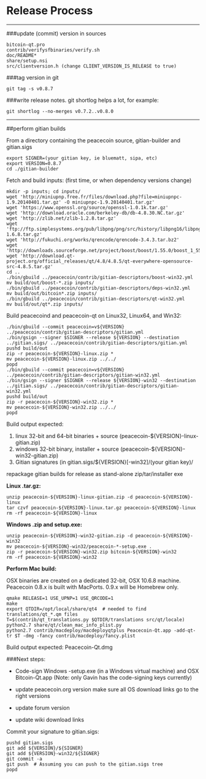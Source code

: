 Release Process
====================

* * *

###update (commit) version in sources


	bitcoin-qt.pro
	contrib/verifysfbinaries/verify.sh
	doc/README*
	share/setup.nsi
	src/clientversion.h (change CLIENT_VERSION_IS_RELEASE to true)

###tag version in git

	git tag -s v0.8.7

###write release notes. git shortlog helps a lot, for example:

	git shortlog --no-merges v0.7.2..v0.8.0

* * *

##perform gitian builds

 From a directory containing the peacecoin source, gitian-builder and gitian.sigs
  
	export SIGNER=(your gitian key, ie bluematt, sipa, etc)
	export VERSION=0.8.7
	cd ./gitian-builder

 Fetch and build inputs: (first time, or when dependency versions change)

	mkdir -p inputs; cd inputs/
	wget 'http://miniupnp.free.fr/files/download.php?file=miniupnpc-1.9.20140401.tar.gz' -O miniupnpc-1.9.20140401.tar.gz'
	wget 'https://www.openssl.org/source/openssl-1.0.1k.tar.gz'
	wget 'http://download.oracle.com/berkeley-db/db-4.8.30.NC.tar.gz'
	wget 'http://zlib.net/zlib-1.2.8.tar.gz'
	wget 'ftp://ftp.simplesystems.org/pub/libpng/png/src/history/libpng16/libpng-1.6.8.tar.gz'
	wget 'http://fukuchi.org/works/qrencode/qrencode-3.4.3.tar.bz2'
	wget 'http://downloads.sourceforge.net/project/boost/boost/1.55.0/boost_1_55_0.tar.bz2'
	wget 'http://download.qt-project.org/official_releases/qt/4.8/4.8.5/qt-everywhere-opensource-src-4.8.5.tar.gz'
	cd ..
	./bin/gbuild ../peacecoin/contrib/gitian-descriptors/boost-win32.yml
	mv build/out/boost-*.zip inputs/
	./bin/gbuild ../peacecoin/contrib/gitian-descriptors/deps-win32.yml
	mv build/out/bitcoin*.zip inputs/
	./bin/gbuild ../peacecoin/contrib/gitian-descriptors/qt-win32.yml
	mv build/out/qt*.zip inputs/

 Build peacecoind and peacecoin-qt on Linux32, Linux64, and Win32:
  
	./bin/gbuild --commit peacecoin=v${VERSION} ../peacecoin/contrib/gitian-descriptors/gitian.yml
	./bin/gsign --signer $SIGNER --release ${VERSION} --destination ../gitian.sigs/ ../peacecoin/contrib/gitian-descriptors/gitian.yml
	pushd build/out
	zip -r peacecoin-${VERSION}-linux.zip *
	mv peacecoin-${VERSION}-linux.zip ../../
	popd
	./bin/gbuild --commit peacecoin=v${VERSION} ../peacecoin/contrib/gitian-descriptors/gitian-win32.yml
	./bin/gsign --signer $SIGNER --release ${VERSION}-win32 --destination ../gitian.sigs/ ../peacecoin/contrib/gitian-descriptors/gitian-win32.yml
	pushd build/out
	zip -r peacecoin-${VERSION}-win32.zip *
	mv peacecoin-${VERSION}-win32.zip ../../
	popd

  Build output expected:

  1. linux 32-bit and 64-bit binaries + source (peacecoin-${VERSION}-linux-gitian.zip)
  2. windows 32-bit binary, installer + source (peacecoin-${VERSION}-win32-gitian.zip)
  3. Gitian signatures (in gitian.sigs/${VERSION}[-win32]/(your gitian key)/

repackage gitian builds for release as stand-alone zip/tar/installer exe

**Linux .tar.gz:**

	unzip peacecoin-${VERSION}-linux-gitian.zip -d peacecoin-${VERSION}-linux
	tar czvf peacecoin-${VERSION}-linux.tar.gz peacecoin-${VERSION}-linux
	rm -rf peacecoin-${VERSION}-linux

**Windows .zip and setup.exe:**

	unzip peacecoin-${VERSION}-win32-gitian.zip -d peacecoin-${VERSION}-win32
	mv peacecoin-${VERSION}-win32/peacecoin-*-setup.exe .
	zip -r peacecoin-${VERSION}-win32.zip bitcoin-${VERSION}-win32
	rm -rf peacecoin-${VERSION}-win32

**Perform Mac build:**

  OSX binaries are created on a dedicated 32-bit, OSX 10.6.8 machine.
  Peacecoin 0.8.x is built with MacPorts.  0.9.x will be Homebrew only.

	qmake RELEASE=1 USE_UPNP=1 USE_QRCODE=1
	make
	export QTDIR=/opt/local/share/qt4  # needed to find translations/qt_*.qm files
	T=$(contrib/qt_translations.py $QTDIR/translations src/qt/locale)
	python2.7 share/qt/clean_mac_info_plist.py
	python2.7 contrib/macdeploy/macdeployqtplus Peacecoin-Qt.app -add-qt-tr $T -dmg -fancy contrib/macdeploy/fancy.plist

 Build output expected: Peacecoin-Qt.dmg

###Next steps:

* Code-sign Windows -setup.exe (in a Windows virtual machine) and
  OSX Bitcoin-Qt.app (Note: only Gavin has the code-signing keys currently)

* update peacecoin.org version
  make sure all OS download links go to the right versions

* update forum version

* update wiki download links

Commit your signature to gitian.sigs:

	pushd gitian.sigs
	git add ${VERSION}/${SIGNER}
	git add ${VERSION}-win32/${SIGNER}
	git commit -a
	git push  # Assuming you can push to the gitian.sigs tree
	popd

